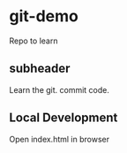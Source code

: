 # git-demo
Repo to learn 

## subheader

Learn the git. commit code.

## Local Development

Open index.html in browser


